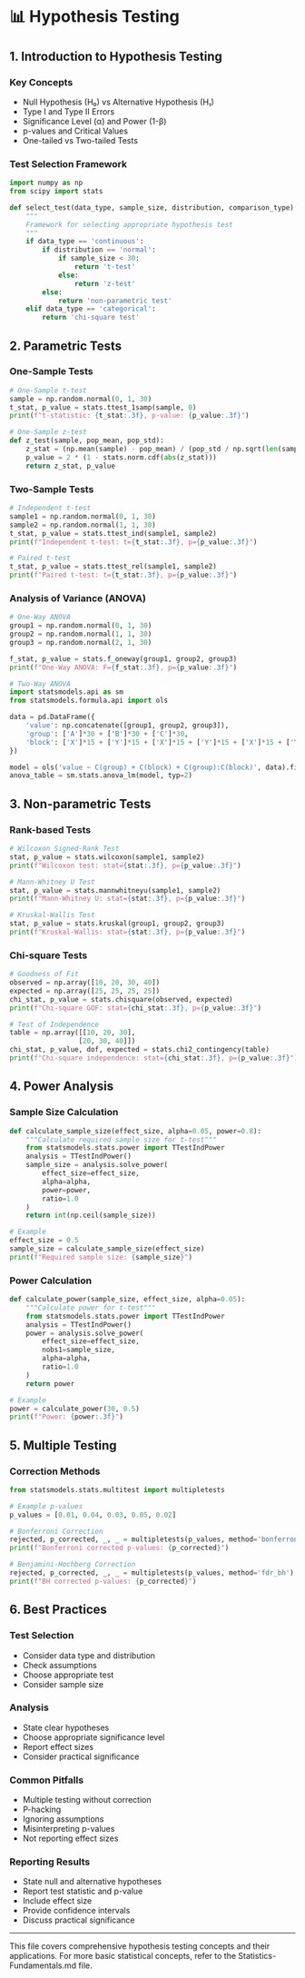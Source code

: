 # 📊 Hypothesis Testing

## 1. Introduction to Hypothesis Testing

### Key Concepts

- Null Hypothesis (H₀) vs Alternative Hypothesis (H₁)
- Type I and Type II Errors
- Significance Level (α) and Power (1-β)
- p-values and Critical Values
- One-tailed vs Two-tailed Tests

### Test Selection Framework

```python
import numpy as np
from scipy import stats

def select_test(data_type, sample_size, distribution, comparison_type):
    """
    Framework for selecting appropriate hypothesis test
    """
    if data_type == 'continuous':
        if distribution == 'normal':
            if sample_size < 30:
                return 't-test'
            else:
                return 'z-test'
        else:
            return 'non-parametric test'
    elif data_type == 'categorical':
        return 'chi-square test'
```

## 2. Parametric Tests

### One-Sample Tests

```python
# One-Sample t-test
sample = np.random.normal(0, 1, 30)
t_stat, p_value = stats.ttest_1samp(sample, 0)
print(f"t-statistic: {t_stat:.3f}, p-value: {p_value:.3f}")

# One-Sample z-test
def z_test(sample, pop_mean, pop_std):
    z_stat = (np.mean(sample) - pop_mean) / (pop_std / np.sqrt(len(sample)))
    p_value = 2 * (1 - stats.norm.cdf(abs(z_stat)))
    return z_stat, p_value
```

### Two-Sample Tests

```python
# Independent t-test
sample1 = np.random.normal(0, 1, 30)
sample2 = np.random.normal(1, 1, 30)
t_stat, p_value = stats.ttest_ind(sample1, sample2)
print(f"Independent t-test: t={t_stat:.3f}, p={p_value:.3f}")

# Paired t-test
t_stat, p_value = stats.ttest_rel(sample1, sample2)
print(f"Paired t-test: t={t_stat:.3f}, p={p_value:.3f}")
```

### Analysis of Variance (ANOVA)

```python
# One-Way ANOVA
group1 = np.random.normal(0, 1, 30)
group2 = np.random.normal(1, 1, 30)
group3 = np.random.normal(2, 1, 30)

f_stat, p_value = stats.f_oneway(group1, group2, group3)
print(f"One-Way ANOVA: F={f_stat:.3f}, p={p_value:.3f}")

# Two-Way ANOVA
import statsmodels.api as sm
from statsmodels.formula.api import ols

data = pd.DataFrame({
    'value': np.concatenate([group1, group2, group3]),
    'group': ['A']*30 + ['B']*30 + ['C']*30,
    'block': ['X']*15 + ['Y']*15 + ['X']*15 + ['Y']*15 + ['X']*15 + ['Y']*15
})

model = ols('value ~ C(group) + C(block) + C(group):C(block)', data).fit()
anova_table = sm.stats.anova_lm(model, typ=2)
```

## 3. Non-parametric Tests

### Rank-based Tests

```python
# Wilcoxon Signed-Rank Test
stat, p_value = stats.wilcoxon(sample1, sample2)
print(f"Wilcoxon test: stat={stat:.3f}, p={p_value:.3f}")

# Mann-Whitney U Test
stat, p_value = stats.mannwhitneyu(sample1, sample2)
print(f"Mann-Whitney U: stat={stat:.3f}, p={p_value:.3f}")

# Kruskal-Wallis Test
stat, p_value = stats.kruskal(group1, group2, group3)
print(f"Kruskal-Wallis: stat={stat:.3f}, p={p_value:.3f}")
```

### Chi-square Tests

```python
# Goodness of Fit
observed = np.array([10, 20, 30, 40])
expected = np.array([25, 25, 25, 25])
chi_stat, p_value = stats.chisquare(observed, expected)
print(f"Chi-square GOF: stat={chi_stat:.3f}, p={p_value:.3f}")

# Test of Independence
table = np.array([[10, 20, 30],
                 [20, 30, 40]])
chi_stat, p_value, dof, expected = stats.chi2_contingency(table)
print(f"Chi-square independence: stat={chi_stat:.3f}, p={p_value:.3f}")
```

## 4. Power Analysis

### Sample Size Calculation

```python
def calculate_sample_size(effect_size, alpha=0.05, power=0.8):
    """Calculate required sample size for t-test"""
    from statsmodels.stats.power import TTestIndPower
    analysis = TTestIndPower()
    sample_size = analysis.solve_power(
        effect_size=effect_size,
        alpha=alpha,
        power=power,
        ratio=1.0
    )
    return int(np.ceil(sample_size))

# Example
effect_size = 0.5
sample_size = calculate_sample_size(effect_size)
print(f"Required sample size: {sample_size}")
```

### Power Calculation

```python
def calculate_power(sample_size, effect_size, alpha=0.05):
    """Calculate power for t-test"""
    from statsmodels.stats.power import TTestIndPower
    analysis = TTestIndPower()
    power = analysis.solve_power(
        effect_size=effect_size,
        nobs1=sample_size,
        alpha=alpha,
        ratio=1.0
    )
    return power

# Example
power = calculate_power(30, 0.5)
print(f"Power: {power:.3f}")
```

## 5. Multiple Testing

### Correction Methods

```python
from statsmodels.stats.multitest import multipletests

# Example p-values
p_values = [0.01, 0.04, 0.03, 0.05, 0.02]

# Bonferroni Correction
rejected, p_corrected, _, _ = multipletests(p_values, method='bonferroni')
print(f"Bonferroni corrected p-values: {p_corrected}")

# Benjamini-Hochberg Correction
rejected, p_corrected, _, _ = multipletests(p_values, method='fdr_bh')
print(f"BH corrected p-values: {p_corrected}")
```

## 6. Best Practices

### Test Selection

- Consider data type and distribution
- Check assumptions
- Choose appropriate test
- Consider sample size

### Analysis

- State clear hypotheses
- Choose appropriate significance level
- Report effect sizes
- Consider practical significance

### Common Pitfalls

- Multiple testing without correction
- P-hacking
- Ignoring assumptions
- Misinterpreting p-values
- Not reporting effect sizes

### Reporting Results

- State null and alternative hypotheses
- Report test statistic and p-value
- Include effect size
- Provide confidence intervals
- Discuss practical significance

---

This file covers comprehensive hypothesis testing concepts and their applications. For more basic statistical concepts, refer to the Statistics-Fundamentals.md file.
